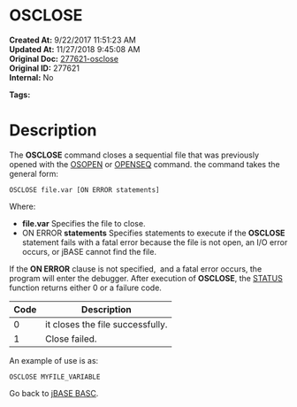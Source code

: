 # OSCLOSE

**Created At:** 9/22/2017 11:51:23 AM  
**Updated At:** 11/27/2018 9:45:08 AM  
**Original Doc:** [277621-osclose](https://docs.jbase.com/36868-jbase-basic/277621-osclose)  
**Original ID:** 277621  
**Internal:** No  

**Tags:**
<badge text='file handling' vertical='middle' />

# Description

The **OSCLOSE** command closes a sequential file that was previously opened with the [OSOPEN](./../osopen) or [OPENSEQ](./../openseq) command. the command takes the general form:

```
OSCLOSE file.var [ON ERROR statements]
```

Where:

- **file.var** Specifies the file to close.
- ON ERROR **statements** Specifies statements to execute if the **OSCLOSE** statement fails with a fatal error because the file is not open, an I/O error occurs, or jBASE cannot find the file.


If the **ON ERROR** clause is not specified,  and a fatal error occurs, the program will enter the debugger. After execution of **OSCLOSE**, the [STATUS](./../status-function) function returns either 0 or a failure code.


| Code<br> | Description<br> |
| --- | --- |
| 0<br> | it closes the file successfully.<br> |
| 1<br> | Close failed.<br> |


An example of use is as:

```
OSCLOSE MYFILE_VARIABLE
```



Go back to [jBASE BASC](./../jbase-basic-programmers-reference-guide).
